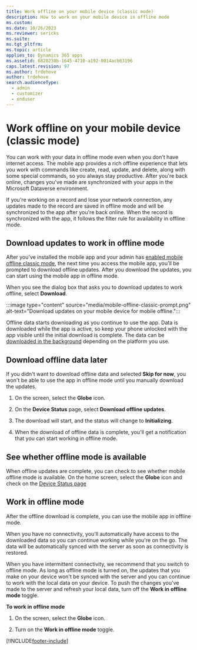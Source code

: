 ```yaml
---
title: Work offline on your mobile device (classic mode)
description: How to work on your mobile device in offline mode
ms.custom: 
ms.date: 10/26/2023
ms.reviewer: sericks
ms.suite: 
ms.tgt_pltfrm: 
ms.topic: article
applies_to: Dynamics 365 apps
ms.assetid: 6828238b-1645-4710-a192-0014acb03196
caps.latest.revision: 97
ms.author: trdehove
author: trdehove
search.audienceType: 
  - admin
  - customizer
  - enduser
---
```


# Work offline on your mobile device (classic mode)

You can work with your data in offline mode even when you don't have internet access. The mobile app provides a rich offline experience that lets you work with commands like create, read, update, and delete, along with some special commands, so you always stay productive. After you're back online, changes you've made are synchronized with your apps in the Microsoft Dataverse environment.

If you're working on a record and lose your network connection, any updates made to the record are saved in offline mode and will be synchronized to the app after you're back online. When the record is synchronized with the app, it follows the filter rule for availability in offline mode.

## Download updates to work in offline mode

After you've installed the mobile app and your admin has [enabled mobile offline classic mode](setup-mobile-offline.md#enable-mobile-offline-classic), the next time you access the mobile app, you'll be prompted to download offline updates. After you download the updates, you can start using the mobile app in offline mode.

When you see the dialog box that asks you to download updates to work offline, select **Download**. 

:::image type="content" source="media/mobile-offline-classic-prompt.png" alt-text="Download updates on your mobile device for mobile offline.":::

Offline data starts downloading as you continue to use the app. Data is downloaded while the app is active, so keep your phone unlocked with the app visible until the initial download is complete. The data can be [downloaded in the background](sync-data-offline-background.md) depending on the platform you use.  

## Download offline data later

If you didn't want to download offline data and selected **Skip for now**, you won't be able to use the app in offline mode until you manually download the updates.

1. On the screen, select the **Globe** icon.

1. On the **Device Status** page, select **Download offline updates**.

1. The download will start, and the status will change to **Initializing**.

1. When the download of offline data is complete, you'll get a notification that you can start working in offline mode.

## See whether offline mode is available

When offline updates are complete, you can check to see whether mobile offline mode is available. On the home screen, select the **Globe** icon and check on the [Device Status page](offline-sync-icon.md)
  
## Work in offline mode

After the offline download is complete, you can use the mobile app in offline mode.

When you have no connectivity, you'll automatically have access to the downloaded data so you can continue working while you're on the go. The data will be automatically synced with the server as soon as connectivity is restored.

When you have intermittent connectivity, we recommend that you switch to offline mode. As long as offline mode is turned on, the updates that you make on your device won't be synced with the server and you can continue to work with the local data on your device. To push the changes you've made to the server and refresh your local data, turn off the **Work in offline mode** toggle.

**To work in offline mode**

1. On the screen, select the **Globe** icon.

2. Turn on the **Work in offline mode** toggle.

[!INCLUDE[footer-include](../includes/footer-banner.md)]
